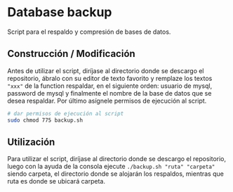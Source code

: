 # Database backup

Script para el respaldo y compresión de bases de datos.

## Construcción / Modificación

Antes de utilizar el script, diríjase al directorio donde se descargo el repositorio, ábralo con su editor de texto favorito 
y remplaze los textos ```"xxx"``` de la function respaldar, en el siguiente orden: usuario de mysql, password de mysql y finalmente el nombre de la base de datos que se desea respaldar. Por último asígnele permisos de ejecución al script.

``` bash
# dar permisos de ejecución al script
sudo chmod 775 backup.sh
```

## Utilización

Para utilizar el script, diríjase al directorio donde se descargo el repositorio, luego con la ayuda de la 
consola ejecute ```./backup.sh "ruta" "carpeta"``` siendo carpeta, el directorio donde se alojarán los respaldos, 
mientras que ruta es donde se ubicará carpeta.